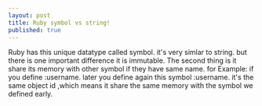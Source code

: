 ```yaml
---
layout: post
title: Ruby symbol vs string!
published: true
---
```


Ruby has this unique datatype called symbol. it's very simlar to string. but there is one important difference it is immutable. The second thing is it share its memory with other symbol if they have same name. for Example: if you define :username. later you define again this symbol :username. it's the same object id ,which means it share the same memory with the symbol we defined early.

